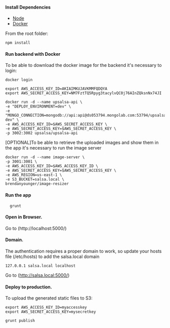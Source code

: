 #### Install Dependencies
* [Node](https://nodejs.org/en/download/)
* [Docker](https://www.docker.com/)

From the root folder:

```npm install```

#### Run backend with Docker
To be able to download the docker image for the backend it's necessary to login:

```
docker login
```

```
export AWS_ACCESS_KEY_ID=AKIAIMKUJAVKMMFQDQYA
export AWS_SECRET_ACCESS_KEY=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
```

```
docker run -d --name upsalsa-api \
-e "DEPLOY_ENVIRONMENT=dev" \
-e "MONGO_CONNECTION=mongodb://api:api@ds053794.mongolab.com:53794/upsalsa-dev" \
-e AWS_ACCESS_KEY_ID=$AWS_SECRET_ACCESS_KEY \
-e AWS_SECRET_ACCESS_KEY=$AWS_SECRET_ACCESS_KEY \
-p 3002:3002 upsalsa/upsalsa-api
```

[OPTIONAL]To be able to retrieve the uploaded images and show them in the app it's necessary to run the image server

```
docker run -d --name image-server \
-p 3001:3001 \
-e AWS_ACCESS_KEY_ID=$AWS_ACCESS_KEY_ID \
-e AWS_SECRET_ACCESS_KEY=$AWS_SECRET_ACCESS_KEY \
-e AWS_REGION=us-east-1 \
-e S3_BUCKET=salsa.local \
brendanyounger/image-resizer
```


#### Run the app

```
  grunt
```

#### Open in Browser.

Go to (http://localhost:5000/)


#### Domain.
The authentication requires a proper domain to work, so update your hosts file (/etc/hosts) to add the salsa.local domain

```
127.0.0.1 salsa.local localhost
```

Go to (http://salsa.local:5000/)


#### Deploy to production.

To upload the generated static files to S3:

```
export AWS_ACCESS_KEY_ID=myaccesskey
export AWS_SECRET_ACCESS_KEY=mysecretkey
```

```
grunt publish
```
